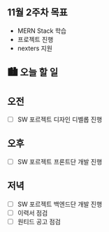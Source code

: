 ## 11월 2주차 목표

- MERN Stack 학습
- 프로젝트 진행
- nexters 지원

## 🏙️ 오늘 할 일

## 오전

- [ ] SW 포르젝트 디자인 디벨롭 진행

## 오후

- [ ] SW 포르젝트 프론트단 개발 진행

## 저녁

- [ ] SW 포르젝트 백엔드단 개발 진행
- [ ] 이력서 점검
- [ ] 원티드 공고 점검
